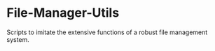 # File-Manager-Utils
Scripts to imitate the extensive functions of a robust file management system.
